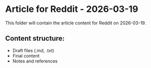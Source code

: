 # Article for Reddit - 2026-03-19

This folder will contain the article content for Reddit on 2026-03-19.

## Content structure:
- Draft files (.md, .txt)
- Final content
- Notes and references

